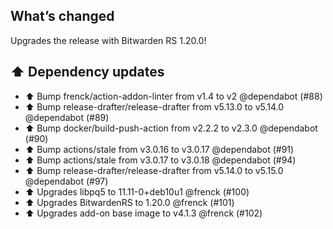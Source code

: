 ## What’s changed

Upgrades the release with Bitwarden RS 1.20.0!

## ⬆️ Dependency updates

- ⬆️ Bump frenck/action-addon-linter from v1.4 to v2 @dependabot (#88)
- ⬆️ Bump release-drafter/release-drafter from v5.13.0 to v5.14.0 @dependabot (#89)
- ⬆️ Bump docker/build-push-action from v2.2.2 to v2.3.0 @dependabot (#90)
- ⬆️ Bump actions/stale from v3.0.16 to v3.0.17 @dependabot (#91)
- ⬆️ Bump actions/stale from v3.0.17 to v3.0.18 @dependabot (#94)
- ⬆️ Bump release-drafter/release-drafter from v5.14.0 to v5.15.0 @dependabot (#97)
- ⬆️ Upgrades libpq5 to 11.11-0+deb10u1 @frenck (#100)
- ⬆️ Upgrades BitwardenRS to 1.20.0 @frenck (#101)
- ⬆️ Upgrades add-on base image to v4.1.3 @frenck (#102)
